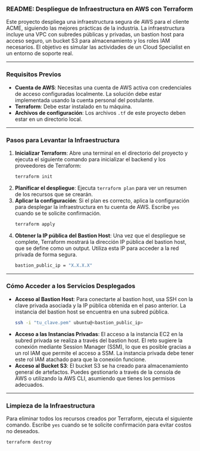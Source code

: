 ### README: Despliegue de Infraestructura en AWS con Terraform

Este proyecto despliega una infraestructura segura de AWS para el cliente ACME, siguiendo las mejores prácticas de la industria. La infraestructura incluye una VPC con subredes públicas y privadas, un bastion host para acceso seguro, un bucket S3 para almacenamiento y los roles IAM necesarios. El objetivo es simular las actividades de un Cloud Specialist en un entorno de soporte real.

***

### Requisitos Previos

* **Cuenta de AWS**: Necesitas una cuenta de AWS activa con credenciales de acceso configuradas localmente. La solución debe estar implementada usando la cuenta personal del postulante.
* **Terraform**: Debe estar instalado en tu máquina.
* **Archivos de configuración**: Los archivos `.tf` de este proyecto deben estar en un directorio local.

***

### Pasos para Levantar la Infraestructura

1.  **Inicializar Terraform**: Abre una terminal en el directorio del proyecto y ejecuta el siguiente comando para inicializar el backend y los proveedores de Terraform:
    ```sh
    terraform init
    ```
2.  **Planificar el despliegue**: Ejecuta `terraform plan` para ver un resumen de los recursos que se crearán.
3.  **Aplicar la configuración**: Si el plan es correcto, aplica la configuración para desplegar la infraestructura en tu cuenta de AWS. Escribe `yes` cuando se te solicite confirmación.
    ```sh
    terraform apply
    ```
4.  **Obtener la IP pública del Bastion Host**: Una vez que el despliegue se complete, Terraform mostrará la dirección IP pública del bastion host, que se define como un output. Utiliza esta IP para acceder a la red privada de forma segura.
    ```sh
    bastion_public_ip = "X.X.X.X"
    ```

***

### Cómo Acceder a los Servicios Desplegados

* **Acceso al Bastion Host**: Para conectarte al bastion host, usa SSH con la clave privada asociada y la IP pública obtenida en el paso anterior. La instancia del bastion host se encuentra en una subred pública.
    ```sh
    ssh -i "tu_clave.pem" ubuntu@<bastion_public_ip>
    ```
* **Acceso a las Instancias Privadas**: El acceso a la instancia EC2 en la subred privada se realiza a través del bastion host. El reto sugiere la conexión mediante Session Manager (SSM), lo que es posible gracias a un rol IAM que permite el acceso a SSM. La instancia privada debe tener este rol IAM atachado para que la conexión funcione.
* **Acceso al Bucket S3**: El bucket S3 se ha creado para almacenamiento general de artefactos. Puedes gestionarlo a través de la consola de AWS o utilizando la AWS CLI, asumiendo que tienes los permisos adecuados.

***

### Limpieza de la Infraestructura

Para eliminar todos los recursos creados por Terraform, ejecuta el siguiente comando. Escribe `yes` cuando se te solicite confirmación para evitar costos no deseados.
```sh
terraform destroy
